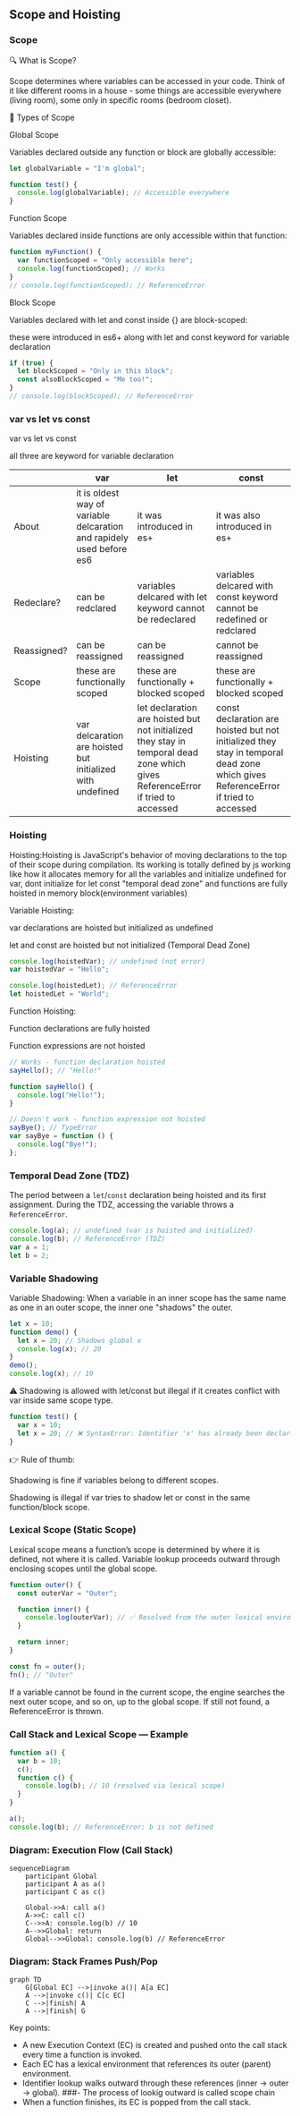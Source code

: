 ## Scope and Hoisting

### Scope

🔍 What is Scope?

Scope determines where variables can be accessed in your code. Think of it like different rooms in a house - some things are accessible everywhere (living room), some only in specific rooms (bedroom closet).

📍 Types of Scope

Global Scope

Variables declared outside any function or block are globally accessible:

```js
let globalVariable = "I'm global";

function test() {
  console.log(globalVariable); // Accessible everywhere
}
```

Function Scope

Variables declared inside functions are only accessible within that function:

```js
function myFunction() {
  var functionScoped = "Only accessible here";
  console.log(functionScoped); // Works
}
// console.log(functionScoped); // ReferenceError
```

Block Scope

Variables declared with let and const inside {} are block-scoped:

these were introduced in es6+ along with let and const keyword for variable declaration

```js
if (true) {
  let blockScoped = "Only in this block";
  const alsoBlockScoped = "Me too!";
}
// console.log(blockScoped); // ReferenceError
```

### var vs let vs const

var vs let vs const

all three are keyword for variable declaration

|             | var                                                                   | let                                                                                                                             | const                                                                                                                             |
| ----------- | --------------------------------------------------------------------- | ------------------------------------------------------------------------------------------------------------------------------- | --------------------------------------------------------------------------------------------------------------------------------- |
| About       | it is oldest way of variable delcaration and rapidely used before es6 | it was introduced in es+                                                                                                        | it was also introduced in es+                                                                                                     |
| Redeclare?  | can be redclared                                                      | variables delcared with let keyword cannot be redeclared                                                                        | variables delcared with const keyword cannot be redefined or redclared                                                            |
| Reassigned? | can be reassigned                                                     | can be reassigned                                                                                                               | cannot be reassigned                                                                                                              |
| Scope       | these are functionally scoped                                         | these are functionally + blocked scoped                                                                                         | these are functionally + blocked scoped                                                                                           |
| Hoisting    | var delcaration are hoisted but initialized with undefined            | let declaration are hoisted but not initialized they stay in temporal dead zone which gives ReferenceError if tried to accessed | const declaration are hoisted but not initialized they stay in temporal dead zone which gives ReferenceError if tried to accessed |

### Hoisting

Hoisting:Hoisting is JavaScript's behavior of moving declarations to the top of their scope during compilation.
Its working is totally defined by js working like how it allocates memory for all the variables and initialize
undefined for var,
dont initialize for let const "temporal dead zone"
and functions are fully hoisted in memory block(environment variables)

Variable Hoisting:

var declarations are hoisted but initialized as undefined

let and const are hoisted but not initialized (Temporal Dead Zone)

```js
console.log(hoistedVar); // undefined (not error)
var hoistedVar = "Hello";
```

```js
console.log(hoistedLet); // ReferenceError
let hoistedLet = "World";
```

Function Hoisting:

Function declarations are fully hoisted

Function expressions are not hoisted

```js
// Works - function declaration hoisted
sayHello(); // "Hello!"

function sayHello() {
  console.log("Hello!");
}
```

```js
// Doesn't work - function expression not hoisted
sayBye(); // TypeError
var sayBye = function () {
  console.log("Bye!");
};
```

### Temporal Dead Zone (TDZ)

The period between a `let`/`const` declaration being hoisted and its first assignment. During the TDZ, accessing the variable throws a `ReferenceError`.

```js
console.log(a); // undefined (var is hoisted and initialized)
console.log(b); // ReferenceError (TDZ)
var a = 1;
let b = 2;
```

### Variable Shadowing

Variable Shadowing: When a variable in an inner scope has the same name as one in an outer scope, the inner one "shadows" the outer.

```js
let x = 10;
function demo() {
  let x = 20; // Shadows global x
  console.log(x); // 20
}
demo();
console.log(x); // 10
```

⚠️ Shadowing is allowed with let/const but illegal if it creates conflict with var inside same scope type.

```js
function test() {
  var x = 10;
  let x = 20; // ❌ SyntaxError: Identifier 'x' has already been declared
}
```

👉 Rule of thumb:

Shadowing is fine if variables belong to different scopes.

Shadowing is illegal if var tries to shadow let or const in the same function/block scope.

### Lexical Scope (Static Scope)

Lexical scope means a function’s scope is determined by where it is defined, not where it is called. Variable lookup proceeds outward through enclosing scopes until the global scope.

```js
function outer() {
  const outerVar = "Outer";

  function inner() {
    console.log(outerVar); // ✅ Resolved from the outer lexical environment
  }

  return inner;
}

const fn = outer();
fn(); // "Outer"
```

If a variable cannot be found in the current scope, the engine searches the next outer scope, and so on, up to the global scope. If still not found, a ReferenceError is thrown.

### Call Stack and Lexical Scope — Example

```js
function a() {
  var b = 10;
  c();
  function c() {
    console.log(b); // 10 (resolved via lexical scope)
  }
}

a();
console.log(b); // ReferenceError: b is not defined
```

### Diagram: Execution Flow (Call Stack)

```mermaid
sequenceDiagram
    participant Global
    participant A as a()
    participant C as c()

    Global->>A: call a()
    A->>C: call c()
    C-->>A: console.log(b) // 10
    A-->>Global: return
    Global-->>Global: console.log(b) // ReferenceError
```

### Diagram: Stack Frames Push/Pop

```mermaid
graph TD
    G[Global EC] -->|invoke a()| A[a EC]
    A -->|invoke c()| C[c EC]
    C -->|finish| A
    A -->|finish| G
```

Key points:

- A new Execution Context (EC) is created and pushed onto the call stack every time a function is invoked.
- Each EC has a lexical environment that references its outer (parent) environment.
- Identifier lookup walks outward through these references (inner → outer → global).
  ###- The process of lookig outward is called scope chain
- When a function finishes, its EC is popped from the call stack.

